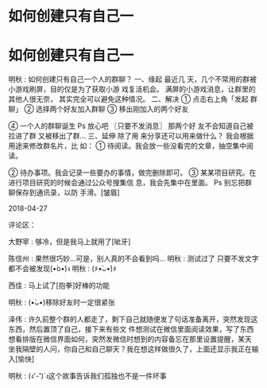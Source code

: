 # 如何创建只有自己一

# 如何创建只有自己一

明秋 : 如何创建只有自己一个人的群聊？ 一、缘起 最近几 天，几个不常用的群被小游戏刷屏，目的仅是为了获取小游 戏复活机会。 满屏的小游戏消息，让群里的其他人很无奈， 其实完全可以避免这种情况。 二、解决 ① 点击右上角「发起 群聊」 ② 选择两个好友加入群聊 ③ 移出刚加入的两个好友

④ 一个人的群聊诞生 Ps 放心吧 〖只要不发消息〗 那两个好 友不会知道自己被拉进了群 又被移出了群… 三、延伸 除了用 来分享还可以用来做什么？ 我会根据用途来修改群名片，比 如： ① 待阅读。我会放一些没看完的文章，抽空集中阅读。

② 待办事项。我会记录一些要办的事情，做完删除即可。 ③ 某某项目研究。在进行项目研究的时候会通过公众号搜集信 息，我会先集中在里面。 Ps 别忘把群聊保存到通讯录，以防 手滑。[皱眉]

2018-04-27

评论区：

大野宰 : 够冷，但是我马上就用了[呲牙]

陈信州 : 果然很巧妙…可是，别人真的不会看到吗… 明秋 : 测试过了 只要不发文字 都不会被发现(•̀o•́)ง 明秋 : (۶•̀ᴗ•́)۶

西佳 : 马上试了[抱拳]好棒的功能

明秋 : (•̀ᴗ•́)移除好友时一定很紧张

泽伟 : 许久前整个群的人都走了，剩下自己就随便发了句话准备离开，突然发现这东西，然后置顶了自己，接下来有些文 件想测试在微信里面阅读效果，写了东西想看排版在微信界面如何，突然发微信时想到的内容备忘在那里设置提醒，某天 坐我隔壁的人问，你自己和自己聊天？我在想这样做很久了，上面还显示我正在输入[愉快]

明秋 : (ง'-̀')́ ง这个故事告诉我们孤独也不是一件坏事